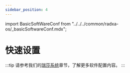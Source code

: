 ```yaml
---
sidebar_position: 4
---
```


import BasicSoftWareConf from "../../../common/radxa-os/\_basicSoftwareConf.mdx";

# 快速设置

<BasicSoftWareConf model="rock-5c" />

:::tip
请参考我们的[瑞莎系统](../radxa-os/)章节，了解更多软件配置内容。
:::
